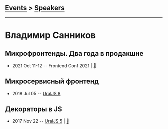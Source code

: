 ## [Events](../README.md) > [Speakers](../speakers.md)
---

# Владимир Санников

## Микрофронтенды. Два года в продакшне
- 2021 Oct 11-12 -- Frontend Conf 2021  | [:notebook:](https://drive.google.com/file/d/172CxIDRoHLiqPKnU-tLlhpjURfaHuFSL/view)  
## Микросервисный фронтенд
- 2018 Jul 05 -- [UralJS 8](https://www.youtube.com/watch?v=IXqtFa8atE4)    
## Декораторы в JS
- 2017 Nov 22 -- [UralJS 5](https://www.youtube.com/watch?v=qRlMzRcToNE)  | [:notebook:](http://slides.com/vhaldemario/jsdecorators#/)  
